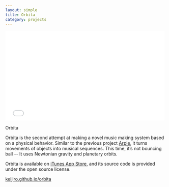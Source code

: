 ```yaml
---
layout: simple
title: Orbita
category: projects
---
```


<iframe src="//player.vimeo.com/video/67175267?byline=0&amp;portrait=0" width="500" height="281" frameborder="0" webkitallowfullscreen mozallowfullscreen allowfullscreen></iframe>

Orbita

Orbita is the second attempt at making a novel music making system based on a physical behavior. Similar to the previous project [Arpie][Arpie], it turns movements of objects into musical sequences. This time, it’s not bouncing ball -- It uses Newtonian gravity and planetary orbits.

Orbita is available on [iTunes App Store][iTunes], and its source code is provided under the open source license.

[keijiro.github.io/orbita](http://keijiro.github.io/orbita)

[Arpie]: http://keijiro.github.io/projects/arpie.html
[iTunes]: https://itunes.apple.com/us/app/orbita-for-ios/id654452426?ls=1&mt=8
